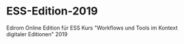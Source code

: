 # ESS-Edition-2019
Edirom Online Edition für ESS Kurs "Workflows und Tools im Kontext digitaler Editionen" 2019

